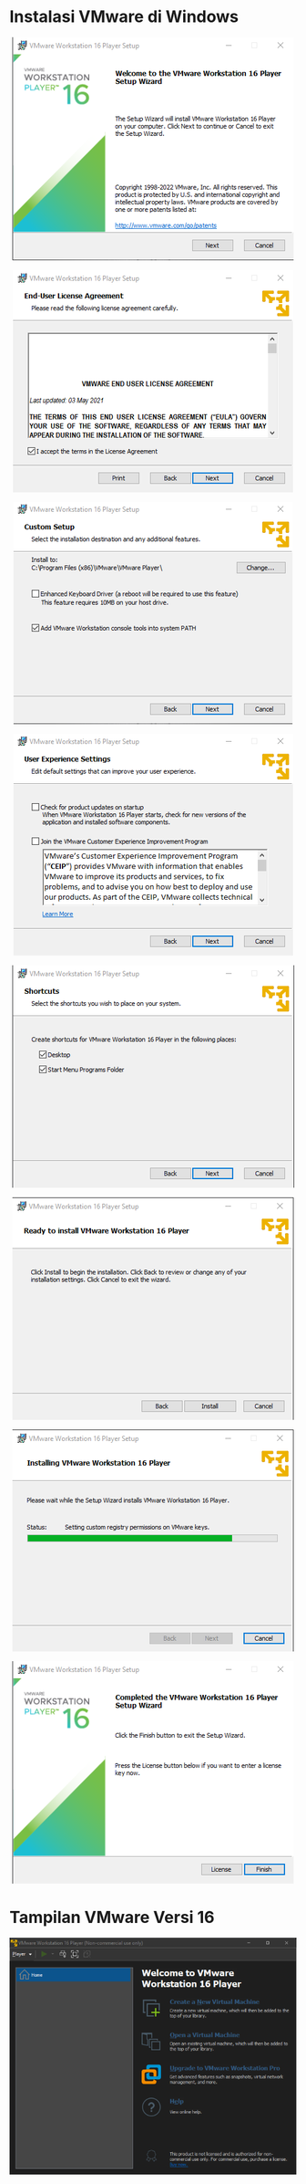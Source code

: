 # Instalasi VMware di Windows

<p align="center"><img src="../week-1/assets/Install-VMware/1.png"></[>

<p align="center"><img src="../week-1/assets/Install-VMware/2.png"></[>

<p align="center"><img src="../week-1/assets/Install-VMware/3.png"></[>

<p align="center"><img src="../week-1/assets/Install-VMware/4.png"></[>

<p align="center"><img src="../week-1/assets/Install-VMware/5.png"></[>

<p align="center"><img src="../week-1/assets/Install-VMware/6.png"></[>

<p align="center"><img src="../week-1/assets/Install-VMware/7.png"></[>

<p align="center"><img src="../week-1/assets/Install-VMware/8.png"></[>

# Tampilan VMware Versi 16

<p align="center"><img src="../week-1/assets/Install-VMware/9.png"></[>
